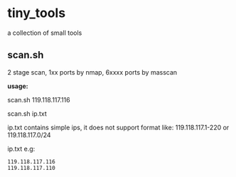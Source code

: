# tiny_tools
a collection of small tools

## scan.sh
2 stage scan, 1xx ports by nmap, 6xxxx ports by masscan

**usage:**

scan.sh 119.118.117.116

scan.sh ip.txt

ip.txt contains simple ips, it does not support format like: 119.118.117.1-220 or 119.118.117.0/24

ip.txt e.g:
```
119.118.117.116
119.118.117.110
```
